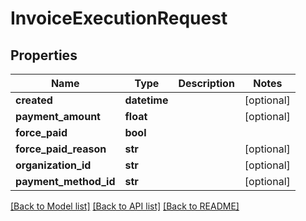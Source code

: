 # InvoiceExecutionRequest

## Properties
Name | Type | Description | Notes
------------ | ------------- | ------------- | -------------
**created** | **datetime** |  | [optional] 
**payment_amount** | **float** |  | [optional] 
**force_paid** | **bool** |  | 
**force_paid_reason** | **str** |  | [optional] 
**organization_id** | **str** |  | [optional] 
**payment_method_id** | **str** |  | [optional] 

[[Back to Model list]](../README.md#documentation-for-models) [[Back to API list]](../README.md#documentation-for-api-endpoints) [[Back to README]](../README.md)

